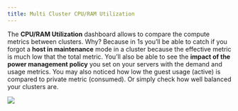```yaml
---
title: Multi Cluster CPU/RAM Utilization
---
```



The **CPU/RAM Utilization** dashboard allows to compare the compute metrics between clusters. Why? Because in 1s you’ll be able to catch if you forgot a **host in maintenance** mode in a cluster because the effective metric is much low that the total metric. You’ll also be able to see the **impact of the power management policy** you set on your servers with the demand and usage metrics. You may also noticed how low the guest usage (active) is compared to private metric (consumed). Or simply check how well balanced your clusters are.

[![](/media/vmware_cluster_cpu_ram.png)](http://www.poligraf.io/vmware_cluster_cpu_ram-2/)
